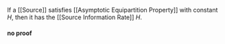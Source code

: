 If a [[Source]] satisfies [[Asymptotic Equipartition Property]] with constant $H$, then it has the [[Source Information Rate]] $H$.

#### no proof
